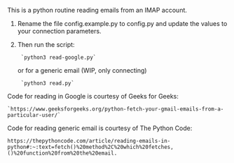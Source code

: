 This is a python routine reading emails from an IMAP account.

1. Rename the file config.example.py to config.py and update the values to your connection parameters.

2. Then run the script:

		`python3 read-google.py`
		
	or for a generic email (WIP, only connecting)
		
		`python3 read.py`



Code for reading in Google is courtesy of Geeks for Geeks:

	`https://www.geeksforgeeks.org/python-fetch-your-gmail-emails-from-a-particular-user/`
	
Code for reading generic email is courtesy of The Python Code:

`https://thepythoncode.com/article/reading-emails-in-python#:~:text=fetch()%20method%2C%20which%20fetches,()%20function%20from%20the%20email.`
